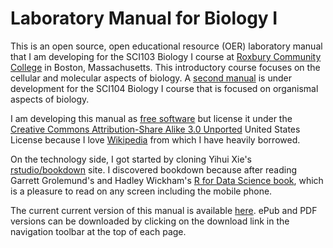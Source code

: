 # Laboratory Manual for Biology I

This is an open source, open educational resource (OER) laboratory manual that I am  developing for the SCI103 Biology I course at [Roxbury Community College](http://www.rcc.mass.edu) in Boston, Massachusetts. This introductory course focuses on the cellular and molecular aspects of biology. A [second manual](https://github.com/nikolaussucher/bio-two) is under development for the SCI104 Biology I course that is focused on organismal aspects of biology.

I am developing this manual as [free software](https://www.gnu.org/philosophy/free-sw.en.html) but license it under the [Creative Commons Attribution-Share Alike 3.0 Unported](https://creativecommons.org/licenses/by-sa/3.0/deed.en) United States License because I love [Wikipedia](https://www.wikipedia.org) from which I have heavily borrowed.

On the technology side, I got started by cloning Yihui Xie's [rstudio/bookdown](https://github.com/rstudio/bookdown) site. I discovered bookdown because after reading Garrett Grolemund's and Hadley Wickham's [R for Data Science book](http://r4ds.had.co.nz), which is a pleasure to read on any screen including the mobile phone.

The current current version of this manual is available [here](https://nikolaussucher.github.io/bio-one/). ePub and PDF versions can be downloaded by clicking on the download link in the navigation toolbar at the top of each page.
